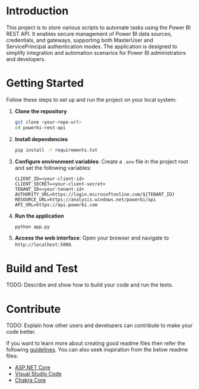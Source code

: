 # Introduction

This project is to store various scripts to automate tasks using the Power BI REST API. It enables secure management of Power BI data sources, credentials, and gateways, supporting both MasterUser and ServicePrincipal authentication modes. The application is designed to simplify integration and automation scenarios for Power BI administrators and developers.

# Getting Started

Follow these steps to set up and run the project on your local system:

1. **Clone the repository**
   ```sh
   git clone <your-repo-url>
   cd powerbi-rest-api
   ```
2. **Install dependencies**
   ```sh
   pip install -r requirements.txt
   ```
3. **Configure environment variables**: Create a `.env` file in the project root and set the following variables:
   ```env
   CLIENT_ID=<your-client-id>
   CLIENT_SECRET=<your-client-secret>
   TENANT_ID=<your-tenant-id>
   AUTHORITY_URL=https://login.microsoftonline.com/${TENANT_ID}
   RESOURCE_URL=https://analysis.windows.net/powerbi/api
   API_URL=https://api.powerbi.com
   ```
4. **Run the application**
   ```sh
   python app.py
   ```
5. **Access the web interface**: Open your browser and navigate to `http://localhost:5000`.

# Build and Test
TODO: Describe and show how to build your code and run the tests. 

# Contribute
TODO: Explain how other users and developers can contribute to make your code better. 

If you want to learn more about creating good readme files then refer the following [guidelines](https://docs.microsoft.com/en-us/azure/devops/repos/git/create-a-readme?view=azure-devops). You can also seek inspiration from the below readme files:
- [ASP.NET Core](https://github.com/aspnet/Home)
- [Visual Studio Code](https://github.com/Microsoft/vscode)
- [Chakra Core](https://github.com/Microsoft/ChakraCore)
